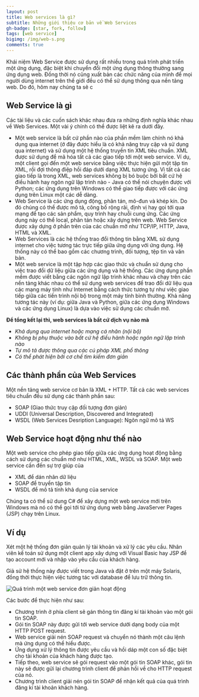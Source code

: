 ```yaml
---
layout: post
title: Web services là gì?
subtitle: Những giới thiệu cơ bản về Web Services 
gh-badge: [star, fork, follow]
tags: [web service]  
bigimg: /img/web-s.png
comments: true
---
```


Khái niệm Web Service được sử dụng rất nhiều trong quá trình phát triển một ứng dụng, đặc biệt khi chuyển đổi một ứng dụng thông thường sang ứng dụng web. Đồng thời nó cũng xuất bản các chức năng của mình để mọi người dùng internet trên thế giới đều có thể sử dụng thông qua nền tảng web. Do đó, hôm nay chúng ta sẽ c 

## Web Service là gì

Các tài liệu và các cuốn sách khác nhau đưa ra những định nghĩa khác nhau về Web Services. Một vài ý chính có thể được liệt kê ra dưới đây.
* Một web service là bất cứ phần nào của phần mềm làm chính nó khả dụng qua internet (ở đây được hiểu là có khả năng truy cập và sử dụng qua internet) và sử dụng một hệ thống truyền tin XML tiêu chuẩn. XML được sử dụng để mã hóa tất cả các giao tiếp tới một web service. Ví dụ, một client gọi đến một web service bằng việc thực hiện gửi một tập tin XML, rồi đợi thông điệp hồi đáp dưới dạng XML tương ứng. Vì tất cả các giao tiếp là trong XML, web services không bị bó buộc bởi bất cứ hệ điều hành hay ngôn ngữ lập trình nào - Java có thể nói chuyện được với Python; các ứng dụng trên Windows có thể giao tiếp được với các ứng dụng trên Linux một các dễ dàng.
* Web Service là các ứng dụng động, phân tán, mô-đun và khép kín. Do đó chúng có thể được mô tả, công bố rộng rãi, định vị hay gọi tới qua mạng để tạo các sản phẩm, quy trình hay chuỗi cung ứng. Các ứng dụng này có thể local, phân tán hoặc xây dựng trên web. Web Service được xây dựng ở phần trên của các chuẩn mở như TCP/IP, HTTP, Java, HTML và XML.
* Web Services là các hệ thống trao đổi thông tin bằng XML sử dụng internet cho việc tương tác trực tiếp giữa ứng dụng với ứng dụng. Hệ thống này có thể bao gồm các chương trình, đối tượng, tệp tin và văn bản.
* Một web service là một tập hợp các giao thức và chuẩn sử dụng cho việc trao đổi dữ liệu giữa các ứng dụng và hệ thống. Các ứng dụng phần mềm được viết bằng các ngôn ngữ lập trình khác nhau và chạy trên các nền tảng khác nhau có thể sử dụng web services để trao đổi dữ liệu qua các mạng máy tính như Internet bằng cách thức tương tự như việc giao tiếp giữa các tiến trình nội bộ trong một máy tính bình thường. Khả năng tương tác này (ví dụ: giữa Java và Python, giữa các ứng dụng Windows và các ứng dụng Linux) là dựa vào việc sử dụng các chuẩn mở.


**Để tổng kết lại thì, web services là bất cứ dịch vụ nào mà**
* *Khả dụng qua internet hoặc mạng cá nhân (nội bộ)*
* *Không bị phụ thuộc vào bất cứ hệ điều hành hoặc ngôn ngữ lập trình nào*
* *Tự mô tả được thông qua các cú pháp XML phổ thông*
* *Có thể phát hiện bởi cơ chế tìm kiếm đơn giản*


## Các thành phần của Web Services
Một nền tảng web service cơ bản là XML + HTTP. Tất cả các web services tiêu chuẩn đều sử dụng các thành phần sau:
* SOAP (Giao thức truy cập đối tượng đơn giản)
* UDDI (Universal Description, Discovered and Integrated)
* WSDL (Web Services Desription Language): Ngôn ngữ mô tả WS

## Web Service hoạt động như thế nào
Một web service cho phép giao tiếp giữa các ứng dụng hoạt động bằng cách sử dụng các chuẩn mở như HTML, XML, WSDL và SOAP. Một web service cần đến sự trợ giúp của
* XML để dán nhãn dữ liệu
* SOAP để truyền tập tin
* WSDL để mô tả tính khả dụng của service

Chúng ta có thể  sử dung C# để xây dựng một web service mới trên Windows mà nó có thể gọi tới từ ứng dụng web bằng JavaServer Pages (JSP) chạy trên Linux.

## Ví dụ
 Xét một hệ thống đơn giản quản lý tài khoản và xử lý các yêu cầu. Nhân viên kế toán sử dụng một client app xây dựng với Visual Basic hay JSP để tạo account mới và nhập vào yêu cầu của khách hàng.
 
 Giả sử hệ thống này được viết trong Java và đặt ở trên một máy Solaris, đồng thời thực hiện việc tương tác với database để lưu trữ thông tin.
 
 ![Quá trình một web service đơn giản hoạt động](http://tutorials.jenkov.com/images/web-services/web-service-message-formats-1.png)
 
 Các bước để thực hiện như sau:
 * Chương trình ở phía client sẽ gán thông tin đăng kí tài khoản vào một gói tin SOAP.
 * Gói tin SOAP này được gửi tới web service dưới dạng body của một HTTP POST request.
 * Web service giải nén SOAP request và chuyển nó thành một câu lệnh mà ứng dụng có thể hiểu được.
 * Ứng dụng xử lý thông tin được yêu cầu và hồi dáp một con số đặc biệt cho tài khoản của khách hàng được tạo.
 * Tiếp theo, web service sẽ gói request vào một gói tin SOAP khác, gói tin này sẽ được gửi lại chương trình client để phản hồi về cho HTTP request của nó.
 * Chương trình client giải nén gói tin SOAP để nhận kết quả của quá trình đăng kí tài khoản khách hàng.
